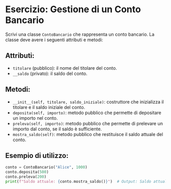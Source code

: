 # Esercizio: Gestione di un Conto Bancario

Scrivi una classe `ContoBancario` che rappresenta un conto bancario. La classe deve avere i seguenti attributi e metodi:

## Attributi:
- `titolare` (pubblico): il nome del titolare del conto.
- `__saldo` (privato): il saldo del conto.

## Metodi:
- `__init__(self, titolare, saldo_iniziale)`: costruttore che inizializza il titolare e il saldo iniziale del conto.
- `deposita(self, importo)`: metodo pubblico che permette di depositare un importo nel conto.
- `preleva(self, importo)`: metodo pubblico che permette di prelevare un importo dal conto, se il saldo è sufficiente.
- `mostra_saldo(self)`: metodo pubblico che restituisce il saldo attuale del conto.

## Esempio di utilizzo:
```python
conto = ContoBancario("Alice", 1000)
conto.deposita(500)
conto.preleva(200)
print(f"Saldo attuale: {conto.mostra_saldo()}")  # Output: Saldo attuale: 1300
```